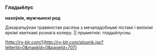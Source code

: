 ### Гладыёлус
**назоўнік, мужчынскі род**

Дэкаратыўная травяністая расліна з мечападобнымі лістамі і вялікімі яркімі кветкамі рознага колеру. || прыметнік: гладыёлусны.

<a rel="author">[http://rv-blr.com/](http://rv-blr.com/slounik.jsp?letterId=0&maskId=0&pageId=707)</a>

